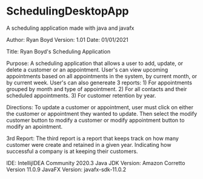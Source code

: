 # SchedulingDesktopApp
 A scheduling application made with java and javafx


Author: Ryan Boyd
Version: 1.01
Date: 01/01/2021

Title: Ryan Boyd's Scheduling Application

Purpose: A scheduling application that allows a user 
	to add, update, or delete a customer or an appointment.
	User's can view upcoming appointments based on all appointments in 
	the system, by current month, or by current week.
	User's can also genereate 3 reports: 1) For appointments grouped by 
	month and type of appointment. 2) For all contacts and their scheduled
	appointments. 3) For customer retention by year.


Directions: To update a customer or appointment, user must
	    click on either the customer or appointment they wanted to update.
	    Then select the modify customer button to modify a customer or
	    modify appointment button to modify an apointment.
	    

3rd Report: The third report is a report that keeps track on how many customer
	    were create and retained in a given year. Indicating how successful
	    a company is at keeping their customers.



IDE: IntellijIDEA Community 2020.3
Java JDK Version: Amazon Corretto Version 11.0.9
JavaFX Version: javafx-sdk-11.0.2
